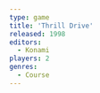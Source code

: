 ```yaml
---
type: game
title: 'Thrill Drive'
released: 1998
editors: 
  - Konami
players: 2
genres:
  - Course
---
```

